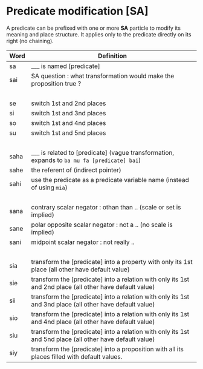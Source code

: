 # Predicate modification [SA]

A predicate can be prefixed with one or more **SA** particle to modify its
meaning and place structure. It applies only to the predicate directly on its
right (no chaining).

| Word | Definition                                                                                               |
| ---- | -------------------------------------------------------------------------------------------------------- |
| sa   | ___ is named [predicate]                                                                                 |
| sai  | SA question : what transformation would make the proposition true ?                                      |
|      | &nbsp;                                                                                                   |
| se   | switch 1st and 2nd places                                                                                |
| si   | switch 1st and 3nd places                                                                                |
| so   | switch 1st and 4nd places                                                                                |
| su   | switch 1st and 5nd places                                                                                |
|      | &nbsp;                                                                                                   |
| saha | ___ is related to [predicate] (vague transformation, expands to `ba mu fa [predicate] bai`)              |
| sahe | the referent of (indirect pointer)                                                                       |
| sahi | use the predicate as a predicate variable name (instead of using `mia`)                                  |
|      | &nbsp;                                                                                                   |
| sana | contrary scalar negator : othan than .. (scale or set is implied)                                        |
| sane | polar opposite scalar negator : not a .. (no scale is implied)                                           |
| sani | midpoint scalar negator : not really ..                                                                  |
|      | &nbsp;                                                                                                   |
| sia  | transform the [predicate] into a property with only its 1st place (all other have default value)         |
| sie  | transform the [predicate] into a relation with only its 1st and 2nd place (all other have default value) |
| sii  | transform the [predicate] into a relation with only its 1st and 3nd place (all other have default value) |
| sio  | transform the [predicate] into a relation with only its 1st and 4nd place (all other have default value) |
| siu  | transform the [predicate] into a relation with only its 1st and 5nd place (all other have default value) |
| siy  | transform the [predicate] into a proposition with all its places filled with default values.             |